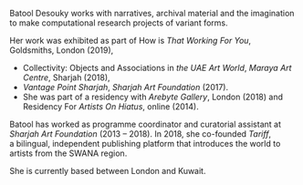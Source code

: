 Batool Desouky works with narratives, archival material and the imagination to make computational research projects of variant forms. 

Her work was exhibited as part of How is _That Working For You_, Goldsmiths, London (2019), 
- Collectivity: Objects and Associations in _the UAE Art World_, _Maraya Art Centre_, Sharjah (2018), 
- _Vantage Point Sharjah_, _Sharjah Art Foundation_ (2017). 
- She was part of a residency with _Arebyte Gallery_, London (2018) and Residency For _Artists On Hiatus_, online (2014). 

Batool has worked as programme coordinator and curatorial assistant at _Sharjah Art Foundation_ (2013 – 2018). In 2018, she co-founded _Tariff_, a bilingual, independent publishing platform that introduces the world to artists from the SWANA region. 

She is currently based between London and Kuwait.

